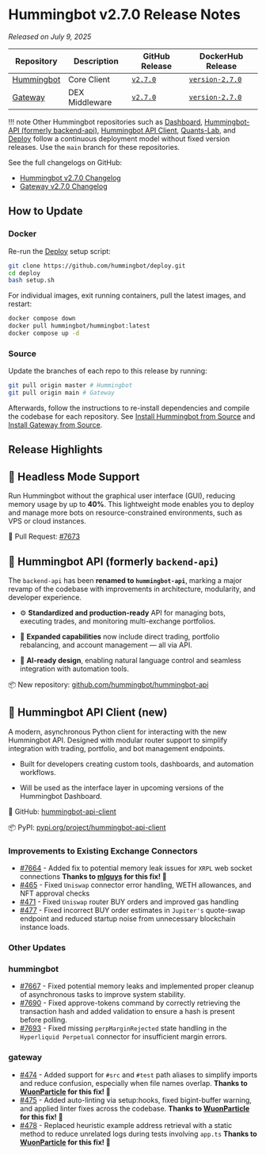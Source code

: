 # Hummingbot v2.7.0 Release Notes

*Released on July 9, 2025*

| Repository | Description | GitHub Release | DockerHub Release |
|------------|-------------|----------------|-------------------|
| [Hummingbot](https://github.com/hummingbot/hummingbot) | Core Client | [`v2.7.0`](https://github.com/hummingbot/hummingbot/releases/tag/v2.7.0) | [`version-2.7.0`](https://hub.docker.com/r/hummingbot/hummingbot/tags?name=version-2.7.0) |
| [Gateway](https://github.com/hummingbot/gateway) | DEX Middleware | [`v2.7.0`](https://github.com/hummingbot/gateway/releases/tag/v2.7.0) | [`version-2.7.0`](https://hub.docker.com/r/hummingbot/gateway/tags?name=version-2.7.0) |

!!! note
    Other Hummingbot repositories such as [Dashboard](https://github.com/hummingbot/dashboard), [Hummingbot-API (formerly backend-api)](https://github.com/hummingbot/hummingbot-api), [Hummingbot API Client](https://github.com/hummingbot/hummingbot-api-client), [Quants-Lab](https://github.com/hummingbot/quant-lab), and [Deploy](https://github.com/hummingbot/deploy) follow a continuous deployment model without fixed version releases. Use the `main` branch for these repositories.

See the full changelogs on GitHub:

- [Hummingbot v2.7.0 Changelog](https://github.com/hummingbot/hummingbot/releases/tag/v2.7.0)
- [Gateway v2.7.0 Changelog](https://github.com/hummingbot/gateway/releases/tag/v2.7.0)

## How to Update

### Docker

Re-run the [Deploy](https://github.com/hummingbot/deploy) setup script:
```bash
git clone https://github.com/hummingbot/deploy.git
cd deploy
bash setup.sh
```

For individual images, exit running containers, pull the latest images, and restart:
```bash
docker compose down
docker pull hummingbot/hummingbot:latest
docker compose up -d
```

### Source

Update the branches of each repo to this release by running:
```bash
git pull origin master # Hummingbot
git pull origin main # Gateway
```

Afterwards, follow the instructions to re-install dependencies and compile the codebase for each repository. See [Install Hummingbot from Source](/installation/linux/) and [Install Gateway from Source](/gateway/installation).

## Release Highlights

## 🧠 Headless Mode Support

Run Hummingbot without the graphical user interface (GUI), reducing memory usage by up to **40%**. This lightweight mode enables you to deploy and manage more bots on resource-constrained environments, such as VPS or cloud instances.

🔗 Pull Request: [#7673](https://github.com/hummingbot/hummingbot/pull/7673)


## 🔌 Hummingbot API (formerly `backend-api`)

The `backend-api` has been **renamed to `hummingbot-api`**, marking a major revamp of the codebase with improvements in architecture, modularity, and developer experience.

* ⚙️ **Standardized and production-ready** API for managing bots, executing trades, and monitoring multi-exchange portfolios.

* 🔄 **Expanded capabilities** now include direct trading, portfolio rebalancing, and account management — all via API.

* 🤖 **AI-ready design**, enabling natural language control and seamless integration with automation tools.

📦 New repository: [github.com/hummingbot/hummingbot-api](https://github.com/hummingbot/hummingbot-api)


## 🧰 Hummingbot API Client **(new)**

A modern, asynchronous Python client for interacting with the new Hummingbot API. Designed with modular router support to simplify integration with trading, portfolio, and bot management endpoints.

- Built for developers creating custom tools, dashboards, and automation workflows.

- Will be used as the interface layer in upcoming versions of the Hummingbot Dashboard.

🔗 GitHub: [hummingbot-api-client](https://github.com/hummingbot/hummingbot-api-client)

📦 PyPI: [pypi.org/project/hummingbot-api-client](https://pypi.org/project/hummingbot-api-client/)


### Improvements to Existing Exchange Connectors

* [#7664](https://github.com/hummingbot/hummingbot/pull/7664) - Added fix to potential memory leak issues for `XRPL` web socket connections **Thanks to [mlguys](https://github.com/mlguys) for this fix! 🙏**
* [#465](https://github.com/hummingbot/gateway/pull/465) - Fixed `Uniswap` connector error handling, WETH allowances, and NFT approval checks
* [#471](https://github.com/hummingbot/gateway/pull/471) - Fixed `Uniswap` router BUY orders and improved gas handling
* [#477](https://github.com/hummingbot/gateway/pull/477) - Fixed incorrect BUY order estimates in `Jupiter's` quote-swap endpoint and reduced startup noise from unnecessary blockchain instance loads.


### Other Updates


### **hummingbot**

* [#7667](https://github.com/hummingbot/hummingbot/pull/7667) - Fixed potential memory leaks and implemented proper cleanup of asynchronous tasks to improve system stability.
* [#7690](https://github.com/hummingbot/hummingbot/pull/7690) - Fixed approve-tokens command by correctly retrieving the transaction hash and added validation to ensure a hash is present before polling.
* [#7693](https://github.com/hummingbot/hummingbot/pull/7693) - Fixed missing `perpMarginRejected` state handling in the `Hyperliquid Perpetual` connector for insufficient margin errors.


### **gateway**

* [#474](https://github.com/hummingbot/gateway/pull/474) - Added support for `#src` and `#test` path aliases to simplify imports and reduce confusion, especially when file names overlap. **Thanks to [WuonParticle](https://github.com/WuonParticle) for this fix! 🙏**
* [#475](https://github.com/hummingbot/gateway/pull/475) - Added auto-linting via setup:hooks, fixed bigint-buffer warning, and applied linter fixes across the codebase. **Thanks to [WuonParticle](https://github.com/WuonParticle) for this fix! 🙏**
* [#478](https://github.com/hummingbot/gateway/pull/478) - Replaced heuristic example address retrieval with a static method to reduce unrelated logs during tests involving `app.ts` **Thanks to [WuonParticle](https://github.com/WuonParticle) for this fix! 🙏**